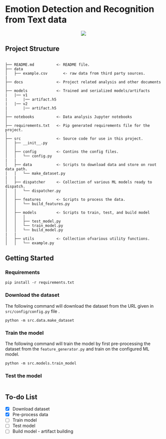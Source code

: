 # Emotion Detection and Recognition from Text data

<div style="text-align:center">
<img src="https://devblogs.microsoft.com/cse/wp-content/uploads/sites/55/2015/11/Figure_6_emoticons_on_scale.png"  />
</div>

## Project Structure

```

├── README.md          <- README file.
├── data
│   ├── example.csv       <- raw data from third party sources.
|
├── docs               <- Project related analysis and other documents
│
├── models             <- Trained and serialized models/artifacts
|   |── v1
|       |── artifact.h5
|   |── v2
|       |── artifact.h5
│
├── notebooks          <- Data analysis Jupyter notebooks
│
├── requirements.txt   <- Pip generated requirements file for the project.
│
├── src                <- Source code for use in this project.
│   ├── __init__.py
│   │
│   ├── config         <- Contins the config files.
│   │   └── config.py
|   |
│   ├── data           <- Scripts to download data and store on root data path.
│   │   └── make_dataset.py
|   |
│   ├── dispatcher     <- Collection of various ML models ready to dispatch.
│   │   └── dispatcher.py
│   │
│   ├── features       <- Scripts to process the data.
│   │   └── build_features.py
│   │
│   ├── models         <- Scripts to train, test, and build model
│   │   │
│   │   ├── test_model.py
│   │   └── train_model.py
│   │   └── build_model.py
|   |
│   ├── utils          <- Collection ofvarious utility functions.
│   │   └── example.py

```

## Getting Started

### Requirements

```
pip install -r requirements.txt
```

### Download the dataset

The following command will download the dataset from the URL given in `src/config/config.py` file .

```
python -m src.data.make_dataset
```

### Train the model

The following command will train the model by first pre-processing the dataset from the `feature_generator.py` and train on the configured ML model.

```
python -m src.models.train_model
```

### Test the model

```

```

## To-do List

- [x] Download dataset
- [x] Pre-process data
- [ ] Train model
- [ ] Test model
- [ ] Build model - artifact building
